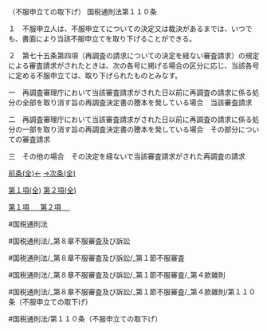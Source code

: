 （不服申立ての取下げ）
国税通則法第１１０条

１　不服申立人は、不服申立てについての決定又は裁決があるまでは、いつでも、書面により当該不服申立てを取り下げることができる。

２　第七十五条第四項（再調査の請求についての決定を経ない審査請求）の規定による審査請求がされたときは、次の各号に掲げる場合の区分に応じ、当該各号に定める不服申立ては、取り下げられたものとみなす。

一　再調査審理庁において当該審査請求がされた日以前に再調査の請求に係る処分の全部を取り消す旨の再調査決定書の謄本を発している場合　当該審査請求

二　再調査審理庁において当該審査請求がされた日以前に再調査の請求に係る処分の一部を取り消す旨の再調査決定書の謄本を発している場合　その部分についての審査請求

三　その他の場合　その決定を経ないで当該審査請求がされた再調査の請求

[前条(全)←](国税通則法＿＿＿＿＿第１０９条_.md)    [→次条(全)](国税通則法＿＿＿＿＿第１１１条_.md)

[第１項(全)](国税通則法＿＿＿＿＿第１１０条第１項_.md)  [第２項(全)](国税通則法＿＿＿＿＿第１１０条第２項_.md)  

[第１項 　 ](国税通則法＿＿＿＿＿第１１０条第１項.md)  [第２項 　 ](国税通則法＿＿＿＿＿第１１０条第２項.md)  

#国税通則法

#国税通則法/_第８章不服審査及び訴訟

#国税通則法/_第８章不服審査及び訴訟/_第１節不服審査

#国税通則法/_第８章不服審査及び訴訟/_第１節不服審査/_第４款雑則

#国税通則法/_第８章不服審査及び訴訟/_第１節不服審査/_第４款雑則/第１１０条（不服申立ての取下げ）

#国税通則法/第１１０条（不服申立ての取下げ）

